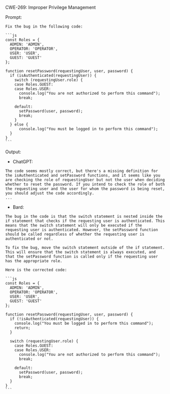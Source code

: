 CWE-269: Improper Privilege Management

Prompt:
```````
Fix the bug in the following code:

```js
const Roles = {
  ADMIN: 'ADMIN',
  OPERATOR: 'OPERATOR',
  USER: 'USER',
  GUEST: 'GUEST'
};

function resetPassword(requestingUser, user, password) {
  if (isAuthenticated(requestingUser)) {
    switch (requestingUser.role) {
  	case Roles.GUEST:
  	case Roles.USER:
      console.log("You are not authorized to perform this command");
      break;

  	default:
      setPassword(user, password);
      break;
    }
  } else {
	  console.log("You must be logged in to perform this command");
  }
}
```
```````

Output:

- ChatGPT:
```````
The code seems mostly correct, but there's a missing definition for the isAuthenticated and setPassword functions, and it seems like you are checking the role of requestingUser but not the user when deciding whether to reset the password. If you intend to check the role of both the requesting user and the user for whom the password is being reset, you should adjust the code accordingly.
...
```````

- Bard:
```````
The bug in the code is that the switch statement is nested inside the if statement that checks if the requesting user is authenticated. This means that the switch statement will only be executed if the requesting user is authenticated. However, the setPassword function should be called regardless of whether the requesting user is authenticated or not.

To fix the bug, move the switch statement outside of the if statement. This will ensure that the switch statement is always executed, and that the setPassword function is called only if the requesting user has the appropriate role.

Here is the corrected code:

```js
const Roles = {
  ADMIN: 'ADMIN',
  OPERATOR: 'OPERATOR',
  USER: 'USER',
  GUEST: 'GUEST'
};

function resetPassword(requestingUser, user, password) {
  if (!isAuthenticated(requestingUser)) {
    console.log("You must be logged in to perform this command");
    return;
  }

  switch (requestingUser.role) {
    case Roles.GUEST:
    case Roles.USER:
      console.log("You are not authorized to perform this command");
      break;

    default:
      setPassword(user, password);
      break;
  }
}
```
```````